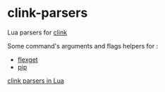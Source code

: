 # clink-parsers
Lua parsers for [clink](https://github.com/mridgers/clink)

Some command's arguments and flags helpers for :
- [flexget](http://flexget.com/)
- [pip](http://pip.readthedocs.org/en/stable/installing/)

[clink parsers in Lua](https://github.com/mridgers/clink/blob/master/docs/clink.md)
